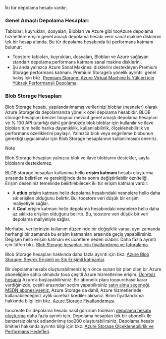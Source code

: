 İki tür depolama hesabı vardır:

### <a name="general-purpose-storage-accounts"></a>Genel Amaçlı Depolama Hesapları
Tabloları, kuyrukları, dosyaları, Blobları ve Azure gibi tooAzure depolama hizmetlere erişim genel amaçlı depolama hesabı verir sanal makine disklerini tek bir hesap altında. Bu tür depolama hesabında iki performans katmanı bulunur:

* Toostore tabloları, kuyrukları, dosyaları, Blobları ve Azure sağlayan standart depolama performans katmanı sanal makine disklerini.
* Şu anda yalnızca Azure Sanal Makinesi disklerini destekleyen Premium Storage performans katmanı. Premium Storage’a yönelik ayrıntılı genel bakış için bkz. [Premium Storage: Azure Virtual Machine İş Yükleri için Yüksek Performanslı Depolama](../articles/storage/common/storage-premium-storage.md).

### <a name="blob-storage-accounts"></a>Blob Storage Hesapları
Blob Storage hesabı, yapılandırılmamış verilerinizi bloblar (nesneler) olarak Azure Storage’da depolamanıza yönelik özel depolama hesabıdır. BLOB storage hesapları benzer tooyour mevcut genel amaçlı depolama hesapları ve % 100 API tutarlığı dahil günümüzde blok bloblar için kullanılır ve ilave blobları tüm hello harika dayanıklılık, kullanılabilirlik, ölçeklenebilirlik ve performans özelliklerini paylaşır. Yalnızca blok veya engelleme blobunun gerektiği uygulamalar için Blob Storage hesaplarının kullanılmasını öneririz.

> [!NOTE]
> Blob Storage hesapları yalnızca blok ve ilave bloblarını destekler, sayfa bloblarını desteklemez.
> 
> 

BLOB storage hesapları kullanıma hello **erişim katmanı** hesabı oluşturma sırasında belirtilen ve gerektiğinde daha sonra değiştirilebilir özniteliği. Erişim deseniniz temelinde belirtilebilecek iki tür erişim katmanı vardır:

* A **etkin** erişim katmanı hello depolama hesabındaki nesnelere hello daha sık erişilen olduğunu belirtir. Bu, toostore veri düşük bir erişim maliyetiyle sağlar.
* A **Cool** erişim katmanı hello depolama hesabındaki nesnelere hello daha az sıklıkta erişilen olduğunu belirtir. Bu, toostore veri düşük bir veri depolama maliyetiyle sağlar.

Merhaba, verilerinizin kullanım düzeninde bir değişiklik varsa, aynı zamanda herhangi bir zamanda bu erişim katmanları arasında geçiş yapabilirsiniz. Değişen hello erişim katmanı ek ücretlere neden olabilir. Daha fazla ayrıntı için lütfen bkz. [Blob Storage hesapları için fiyatlandırma ve faturalama](../articles/storage/blobs/storage-blob-storage-tiers.md#pricing-and-billing).

Blob Storage hesapları hakkında daha fazla ayrıntı için bkz. [Azure Blob Storage: Seyrek Erişimli ve Sık Erişimli katmanlar](../articles/storage/blobs/storage-blob-storage-tiers.md).

Bir depolama hesabı oluşturabilmeniz için önce sunan bir plan olan bir Azure aboneliğine sahip olmalıdır tooa çeşitli Azure hizmetlerine erişim. [Ücretsiz hesapla](https://azure.microsoft.com/pricing/free-trial/) Azure’a başlayabilirsiniz. Bir abonelik planı toopurchase karar verdiğinizde, çeşitli arasından seçim yapabilirsiniz [satın alma seçeneği](https://azure.microsoft.com/pricing/purchase-options/). [MSDN abonesiyseniz](https://azure.microsoft.com/pricing/member-offers/msdn-benefits-details/), Azure Storage da dahil, Azure hizmetlerinde kullanabileceğiniz aylık ücretsiz krediler alırsınız. Birim fiyatlandırma hakkında bilgi için bkz. [Azure Storage Fiyatlandırması](https://azure.microsoft.com/pricing/details/storage/).

toocreate bir depolama hesabı nasıl görürüm toolearn [depolama hesabı oluşturma](../articles/storage/common/storage-create-storage-account.md#create-a-storage-account) daha fazla ayrıntı için. Depolama hesapları tek bir abonelik ile benzersiz olarak adlandırılmış too200 oluşturabilirsiniz. Depolama hesabı limitleri hakkında ayrıntılı bilgi için bkz. [Azure Storage Ölçeklenebilirlik ve Performans Hedefleri](../articles/storage/common/storage-scalability-targets.md).

